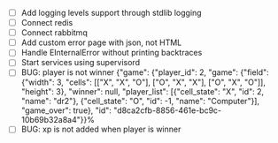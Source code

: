 - [ ] Add logging levels support through stdlib logging 
- [ ] Connect redis
- [ ] Connect rabbitmq
- [ ] Add custom error page with json, not HTML
- [ ] Handle EInternalError without printing backtraces
- [ ] Start services using supervisord
- [ ] BUG: player is not winner {"game": {"player_id": 2, "game": {"field": {"width": 3, "cells": [["X", "X", "O"], ["O", "X", "X"], ["O", "X", "O"]], "height": 3}, "winner": null, "player_list": [{"cell_state": "X", "id": 2, "name": "dr2"}, {"cell_state": "O", "id": -1, "name": "Computer"}], "game_over": true}, "id": "d8ca2cfb-8856-461e-bc9c-10b69b32a8a4"}}%
- [ ] BUG: xp is not added when player is winner
